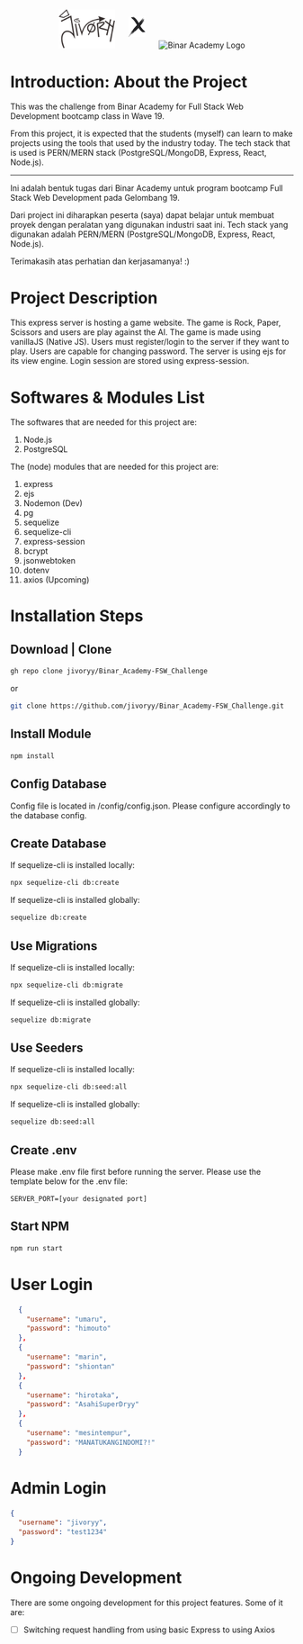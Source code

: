 <p align="center">
<img src="./public/img/TAGGING%20JIVORYY.png" alt="Jivoryy Logo" width="100px"/>
<img src="./public/img/x%20img.png" alt="Jivoryy Logo" width="30" style="margin: 20px"/>
<img src="https://global-uploads.webflow.com/6100d0111a4ed76bc1b9fd54/616fd70b2be60a72b46f2da3_logo_7b6caab85699ca72e06917e9bad7512c.png" alt="Binar Academy Logo" width="100px"/>
</p>

# Introduction: About the Project

This was the challenge from Binar Academy for Full Stack Web Development bootcamp class in Wave 19.

From this project, it is expected that the students (myself) can learn to make projects using the tools that used by the industry today. The tech stack that is used is PERN/MERN stack (PostgreSQL/MongoDB, Express, React, Node.js).

---

Ini adalah bentuk tugas dari Binar Academy untuk program bootcamp Full Stack Web Development pada Gelombang 19.

Dari project ini diharapkan peserta (saya) dapat belajar untuk membuat proyek dengan peralatan yang digunakan industri saat ini. Tech stack yang digunakan adalah PERN/MERN (PostgreSQL/MongoDB, Express, React, Node.js).

Terimakasih atas perhatian dan kerjasamanya! :)

# Project Description

This express server is hosting a game website. The game is Rock, Paper, Scissors and users are play against the AI. The game is made using vanillaJS (Native JS). Users must register/login to the server if they want to play. Users are capable for changing password. The server is using ejs for its view engine. Login session are stored using express-session.

# Softwares & Modules List

The softwares that are needed for this project are:

1. Node.js
2. PostgreSQL

The (node) modules that are needed for this project are:

1. express
2. ejs
3. Nodemon (Dev)
4. pg
5. sequelize
6. sequelize-cli
7. express-session
8. bcrypt
9. jsonwebtoken
10. dotenv
11. axios (Upcoming)

# Installation Steps

## Download | Clone

```bash
gh repo clone jivoryy/Binar_Academy-FSW_Challenge
```

or

```bash
git clone https://github.com/jivoryy/Binar_Academy-FSW_Challenge.git
```

## Install Module

```bash
npm install
```

## Config Database

Config file is located in /config/config.json. Please configure accordingly to the database config.

## Create Database

If sequelize-cli is installed locally:

```bash
npx sequelize-cli db:create
```

If sequelize-cli is installed globally:

```bash
sequelize db:create
```

## Use Migrations

If sequelize-cli is installed locally:

```bash
npx sequelize-cli db:migrate
```

If sequelize-cli is installed globally:

```bash
sequelize db:migrate
```

## Use Seeders

If sequelize-cli is installed locally:

```bash
npx sequelize-cli db:seed:all
```

If sequelize-cli is installed globally:

```bash
sequelize db:seed:all
```

## Create .env

Please make .env file first before running the server. Please use the template below for the .env file:

```env
SERVER_PORT=[your designated port]
```

## Start NPM

```bash
npm run start
```

# User Login

```json
  {
    "username": "umaru",
    "password": "himouto"
  },
  {
    "username": "marin",
    "password": "shiontan"
  },
  {
    "username": "hirotaka",
    "password": "AsahiSuperDryy"
  },
  {
    "username": "mesintempur",
    "password": "MANATUKANGINDOMI?!"
  }
```

# Admin Login

```json
{
  "username": "jivoryy",
  "password": "test1234"
}
```

# Ongoing Development

There are some ongoing development for this project features. Some of it are:

- [ ] Switching request handling from using basic Express to using Axios
